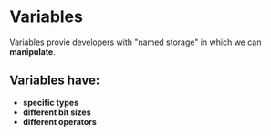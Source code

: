 # Variables

Variables provie developers with "named storage" in which
we can **manipulate**.

## Variables have:
- **specific types**
- **different bit sizes**
- **different operators**
